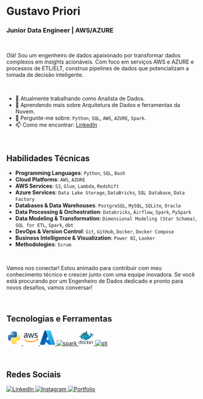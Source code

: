 # Gustavo Priori
### Junior Data Engineer | AWS/AZURE

<br>

Olá! Sou um engenheiro de dados apaixonado por transformar dados complexos em insights acionáveis. Com foco em serviços AWS e AZURE e processos de ETL/ELT, construo pipelines de dados que potencializam a tomada de decisão inteligente.

<br>

- 🔭 Atualmente trabalhando como Analista de Dados.
- 🌱 Aprendendo mais sobre Arquitetura de Dados e ferramentas da Nuvem.
- 💬 Pergunte-me sobre: `Python`, `SQL`, `AWS`, `AZURE`, `Spark`.
- 📫 Como me encontrar: <a href="https://www.linkedin.com/in/gustavo-priori-4bba04210/" target="_blank" rel="noopener noreferrer">LinkedIn</a>

<br>

## Habilidades Técnicas
- **Programming Languages**: `Python`, `SQL`, `Bash`
- **Cloud Platforms**: `AWS`, `AZURE`
- **AWS Services**: `S3`, `Glue`, `Lambda`, `Redshift`
- **Azure Services**: `Data Lake Storage`, `DataBricks`, `SQL Database`, `Data Factory`
- **Databases & Data Warehouses**: `PostgreSQL`, `MySQL`, `SQLite`, `Oracle`
- **Data Processing & Orchestration**: `Databricks`, `Airflow`, `Spark`, `PySpark`
- **Data Modeling & Transformation**: `Dimensional Modeling (Star Schema)`, `SQL for ETL`, `Spark`, `dbt`
- **DevOps & Version Control**: `Git`, `GitHub`, `Docker`, `Docker Compose`
- **Business Intelligence & Visualization**: `Power BI`, `Looker`
- **Methodologies**: `Scrum`

<br>

Vamos nos conectar! Estou animado para contribuir com meu conhecimento técnico e crescer junto com uma equipe inovadora. Se você está procurando por um Engenheiro de Dados dedicado e pronto para novos desafios, vamos conversar!

<br>

## Tecnologias e Ferramentas
<p align="left">
  <a href="https://www.python.org" target="_blank" rel="noopener noreferrer">
    <img src="https://raw.githubusercontent.com/devicons/devicon/master/icons/python/python-original.svg" alt="python" width="40" height="40"/>
  </a>
  <a href="https://aws.amazon.com" target="_blank" rel="noopener noreferrer">
    <img src="https://raw.githubusercontent.com/devicons/devicon/master/icons/amazonwebservices/amazonwebservices-original-wordmark.svg" alt="aws" width="40" height="40"/>
  </a>
  <a href="https://azure.microsoft.com/pt-br" target="_blank" rel="noopener noreferrer">
    <img src="https://raw.githubusercontent.com/devicons/devicon/master/icons/azure/azure-original.svg" alt="azure" width="40" height="40"/>
  </a>
  <a href="https://spark.apache.org/" target="_blank" rel="noopener noreferrer">
    <img src="https://www.vectorlogo.zone/logos/apache_spark/apache_spark-icon.svg" alt="spark" width="40" height="40"/>
  </a>
  <a href="https://www.docker.com/" target="_blank" rel="noopener noreferrer">
    <img src="https://raw.githubusercontent.com/devicons/devicon/master/icons/docker/docker-original-wordmark.svg" alt="docker" width="40" height="40"/>
  </a>
  <a href="https://git-scm.com/" target="_blank" rel="noopener noreferrer">
    <img src="https://www.vectorlogo.zone/logos/git-scm/git-scm-icon.svg" alt="git" width="40" height="40"/>
  </a>
</p>

<br>

## Redes Sociais
<p align="left">
  <a href="https://www.linkedin.com/in/gustavo-priori-4bba04210/" target="_blank" rel="noopener noreferrer">
    <img src="https://img.shields.io/badge/LinkedIn-0077B5?style=for-the-badge&logo=linkedin&logoColor=white" alt="LinkedIn">
  </a>
  <a href="https://www.instagram.com/gustavomorais4/" target="_blank" rel="noopener noreferrer">
    <img src="https://img.shields.io/badge/Instagram-E4405F?style=for-the-badge&logo=instagram&logoColor=white" alt="Instagram">
  </a>
  <a href="https://guustaaf02.github.io/" target="_blank" rel="noopener noreferrer">
    <img src="https://img.shields.io/badge/Portfolio-000000?style=for-the-badge&logo=About.me&logoColor=white" alt="Portfolio">
  </a>
</p>
